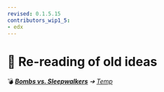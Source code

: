```yaml
---
revised: 0.1.5.15
contributors_wip1_5:
- edx
---
```


# 📄 Re-reading of old ideas

💣 ***[Bombs vs. Sleepwalkers][home]** ➔ [Temp][temp]*

[home]: /README.md
[temp]: /temp/readme.md
